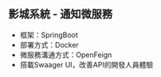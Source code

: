 ## 影城系統 - 通知微服務
  + 框架：SpringBoot
  + 部署方式：Docker
  + 微服務溝通方式：OpenFeign
  + 搭載Swaager UI，改善API的開發人員體驗
